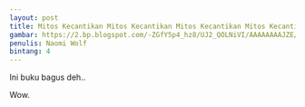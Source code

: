 ```yaml
---
layout: post
title: Mitos Kecantikan Mitos Kecantikan Mitos Kecantikan Mitos Kecantikan Mitos Kecantikan Mitos Kecantikan Mitos Kecantikan Mitos Kecantikan Mitos Kecantikan Mitos Kecantikan Mitos Kecantikan Mitos Kecantikan Mitos Kecantikan Mitos Kecantikan Mitos Kecantikan Mitos Kecantikan 
gambar: https://2.bp.blogspot.com/-ZGfY5p4_hz8/UJ2_QOLNiVI/AAAAAAAAJZE/qAdpENe1lrE/s1600/mitos+kecantikan.jpg
penulis: Naomi Wolf
bintang: 4
---
```


Ini buku bagus deh..

Wow.